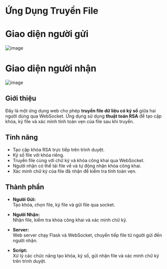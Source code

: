 # Ứng Dụng Truyền File
# Giao diện người gửi
![image](https://github.com/user-attachments/assets/39e1a521-6a1d-4647-b2e6-5306fc3d347b)
# Giao diện người nhận
![image](https://github.com/user-attachments/assets/568587f5-e83a-4b8b-b676-7a91a633127d)

## Giới thiệu
Đây là một ứng dụng web cho phép **truyền file dữ liệu có ký số** giữa hai người dùng qua WebSocket. Ứng dụng sử dụng **thuật toán RSA** để tạo cặp khóa, ký file và xác minh tính toàn vẹn của file sau khi truyền.

## Tính năng
- Tạo cặp khóa RSA trực tiếp trên trình duyệt.
- Ký số file với khóa riêng.
- Truyền file cùng với chữ ký và khóa công khai qua WebSocket.
- Người nhận có thể tải file về và tự động nhận khóa công khai.
- Xác minh chữ ký của file đã nhận để kiểm tra tính toàn vẹn.

## Thành phần
- **Người Gửi:**  
  Tạo khóa, chọn file, ký file và gửi file qua socket.
  
- **Người Nhận:**  
  Nhận file, kiểm tra khóa công khai và xác minh chữ ký.

- **Server:**  
  Web server chạy Flask và WebSocket, chuyển tiếp file từ người gửi đến người nhận.

- **Script:**  
  Xử lý các chức năng tạo khóa, ký số, gửi nhận file và xác minh chữ ký trên trình duyệt.

